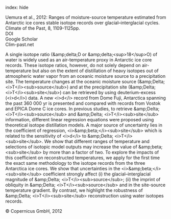 index: hide

<div class="Citation">

  <div class="Citation-body">
    <div class="Citation-text">Uemura et al., 2012: Ranges of moisture-source temperature estimated from Antarctic ice cores stable isotope records over glacial–interglacial cycles. <span class="Article-journal">Climate of the Past, </span><span class="Article-volume">8, </span>1109-1125pp.</div>
    <div class="Citation-links">
      <div class="CitationLink" data-href="https://doi.org/10.5194/cp-8-1109-2012">
        <div class="CitationLink-icon CitationLink-Doi"></div>
        <div class="CitationLink-text">DOI</div>
      </div>
      <div class="CitationLink" data-href="https://scholar.google.com/scholar?q=10.5194/cp-8-1109-2012">
        <div class="CitationLink-icon CitationLink-Scholar"></div>
        <div class="CitationLink-text">Google Scholar</div>
      </div>
      <div class="CitationLink" data-href="http://www.clim-past.net/8/1109/2012/">
        <div class="CitationLink-icon CitationLink-Publisher"></div>
        <div class="CitationLink-text">Clim-past.net</div>
      </div>
    </div>
  </div>
</div>

A single isotope ratio (&amp;amp;delta;D or &amp;amp;delta;&lt;sup&gt;18&lt;/sup&gt;O) of water is widely used as an air-temperature proxy in Antarctic ice core records. These isotope ratios, however, do not solely depend on air-temperature but also on the extent of distillation of heavy isotopes out of atmospheric water vapor from an oceanic moisture source to a precipitation site. The temperature changes at the oceanic moisture source (&amp;amp;Delta; &lt;i&gt;T&lt;/i&gt;&lt;sub&gt;source&lt;/sub&gt;) and at the precipitation site (&amp;amp;Delta; &lt;i&gt;T&lt;/i&gt;&lt;sub&gt;site&lt;/sub&gt;) can be retrieved by using deuterium-excess (&lt;i&gt;d&lt;/i&gt;) data. A new &lt;i&gt;d&lt;/i&gt; record from Dome Fuji, Antarctica spanning the past 360 000 yr is presented and compared with records from Vostok and EPICA Dome C ice cores. In previous studies, to retrieve &amp;amp;Delta; &lt;i&gt;T&lt;/i&gt;&lt;sub&gt;source&lt;/sub&gt; and &amp;amp;Delta; &lt;i&gt;T&lt;/i&gt;&lt;sub&gt;site&lt;/sub&gt; information, different linear regression equations were proposed using theoretical isotope distillation models. A major source of uncertainty lies in the coefficient of regression, &lt;i&gt;&amp;amp;beta;&lt;/i&gt;&lt;sub&gt;site&lt;/sub&gt; which is related to the sensitivity of &lt;i&gt;d&lt;/i&gt; to &amp;amp;Delta; &lt;i&gt;T&lt;/i&gt;&lt;sub&gt;site&lt;/sub&gt;. We show that different ranges of temperature and selections of isotopic model outputs may increase the value of &amp;amp;beta;&lt;sub&gt;site&lt;/sub&gt; by more than a factor of two. To explore the impacts of this coefficient on reconstructed temperatures, we apply for the first time the exact same methodology to the isotope records from the three Antarctica ice cores. We show that uncertainties in the &lt;i&gt;&amp;amp;beta;&lt;/i&gt;&lt;sub&gt;site&lt;/sub&gt; coefficient strongly affect (i) the glacial–interglacial magnitude of &amp;amp;Delta; &lt;i&gt;T&lt;/i&gt;&lt;sub&gt;source&lt;/sub&gt;; (ii) the imprint of obliquity in &amp;amp;Delta; &lt;i&gt;T&lt;/i&gt;&lt;sub&gt;source&lt;/sub&gt; and in the site-source temperature gradient. By contrast, we highlight the robustness of &amp;amp;Delta; &lt;i&gt;T&lt;/i&gt;&lt;sub&gt;site&lt;/sub&gt; reconstruction using water isotopes records.

<div class="Citation-copy">
&copy; Copernicus GmbH, 2012
</div>